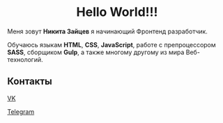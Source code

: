 <h1 align="center">Hello World!!!</h1>

Меня зовут __Никита Зайцев__ я начинающий Фронтенд разработчик.

Обучаюсь языкам __HTML__, __CSS__, __JavaScript__, работе с препроцессором __SASS__, сборщиком __Gulp__, а также многому другому из мира Веб-технологий.

## Контакты

[VK](https://vk.com/nikitazaitsev1986)

[Telegram](https://t.me/Nikitazaitsev1986)



